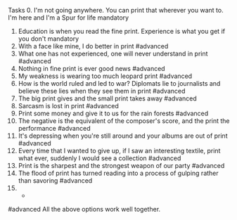 Tasks
0. I'm not going anywhere. You can print that wherever you want to. I'm here and I'm a Spur for life
mandatory
1. Education is when you read the fine print. Experience is what you get if you don't
mandatory
2. With a face like mine, I do better in print
#advanced
3. What one has not experienced, one will never understand in print
#advanced
4. Nothing in fine print is ever good news
#advanced
5. My weakness is wearing too much leopard print
#advanced
6. How is the world ruled and led to war? Diplomats lie to journalists and believe these lies when they see them in print
#advanced
7. The big print gives and the small print takes away
#advanced
8. Sarcasm is lost in print
#advanced
9. Print some money and give it to us for the rain forests
#advanced
10. The negative is the equivalent of the composer's score, and the print the performance
#advanced
11. It's depressing when you're still around and your albums are out of print
#advanced
12. Every time that I wanted to give up, if I saw an interesting textile, print what ever, suddenly I would see a collection
#advanced
13. Print is the sharpest and the strongest weapon of our party
#advanced
14. The flood of print has turned reading into a process of gulping rather than savoring
#advanced
15. *
#advanced
All the above options work well together.
